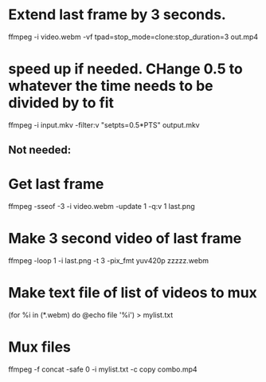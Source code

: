 # Extend last frame by 3 seconds.
ffmpeg -i video.webm -vf tpad=stop_mode=clone:stop_duration=3 out.mp4

# speed up if needed. CHange 0.5 to whatever the time needs to be divided by to fit
ffmpeg -i input.mkv -filter:v "setpts=0.5*PTS" output.mkv



## Not needed:
# Get last frame
ffmpeg -sseof -3 -i video.webm -update 1 -q:v 1 last.png

# Make 3 second video of last frame
ffmpeg -loop 1 -i last.png -t 3 -pix_fmt yuv420p zzzzz.webm

# Make text file of list of videos to mux
(for %i in (*.webm) do @echo file '%i') > mylist.txt

# Mux files
ffmpeg -f concat -safe 0 -i mylist.txt -c copy combo.mp4
